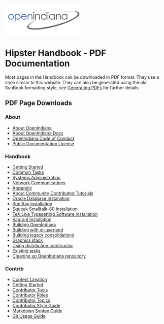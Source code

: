 <!--

The contents of this Documentation are subject to the Public Documentation License Version 1.01
 (the "License"); you may only use this Documentation if you comply with the terms of this License.
A copy of the License is available at http://illumos.org/license/PDL.


The Original Documentation is _________________.

The Initial Writer of the Original Documentation is ___________ Copyright (C)_________[Insert year(s)].
All Rights Reserved. (Initial Writer contact(s):________________[Insert hyperlink/alias]).

Contributor(s): ______________________________________.

Portions created by ______ are Copyright (C)_________[Insert year(s)].
All Rights Reserved. (Contributor contact(s):________________[Insert hyperlink/alias]).

-->

<img src = "../../Openindiana.png">

# Hipster Handbook - PDF Documentation

Most pages in the Handbook can be downloaded in PDF format. They use a style similar to this website.
They can also be generated using the old SunBook formatting style, see [Generating PDFs](../contrib/getting-started.md#generating-pdfs-locally) for further details.

## PDF Page Downloads

### About
- [About OpenIndiana](../pdf/misc/openindiana.pdf)
- [About OpenIndiana Docs](../pdf/misc/oi-docs.pdf)
- [OpenIndiana Code of Conduct](../pdf/misc/conduct.pdf)
- [Public Documentation License](../pdf/misc/pdl.pdf)

### Handbook
- [Getting Started](../pdf/handbook/getting-started.pdf)
- [Common Tasks](../pdf/handbook/common-tasks.pdf)
- [Systems Administration](../pdf/handbook/systems-administration.pdf)
- [Network Communications](../pdf/handbook/network-communications.pdf)
- [Appendix](../pdf/handbook/appendix.pdf)
- [About Community Contributed Tutorials](../pdf/handbook/community.pdf)
- [Oracle Database Installation](../pdf/handbook/community/oracledb.pdf)
- [Sun Ray Installation](../pdf/handbook/sunray.pdf)
- [Squeak Smalltalk-80 Installation](../pdf/handbook/community/squeak.pdf)
- [TeX Live Typesetting Software Installation](../pdf/handbook/community/texlive.pdf)
- [Vagrant Installation](../pdf/handbook/community/vagrant.pdf)
- [Building OpenIndiana](../pdf/dev/building-openindiana.pdf)
- [Building with oi-userland](../pdf/dev/userland.pdf)
- [Building legacy consolidations](../pdf/dev/legacy-consolidations.pdf)
- [Graphics stack](../pdf/dev/graphics-stack.pdf)
- [Using distribution constructor](../pdf/dev/distribution-constructor.pdf)
- [Existing tasks](../pdf/dev/existing-tasks.pdf)
- [Cleaning up OpenIndiana repository](../pdf/dev/repo-cleanup.pdf)

### Contrib

- [Content Creation](../pdf/contrib/content.pdf)
- [Getting Started](../pdf/contrib/getting-started.pdf)
- [Contributor Tools](../pdf/contrib/tools.pdf)
- [Contributor Roles](../pdf/contrib/roles.pdf)
- [Contributor Topics](../pdf/contrib/topics.pdf)
- [Contributor Style Guide](../pdf/contrib/style.pdf)
- [Markdown Syntax Guide](../pdf/contrib/markdown.pdf)
- [Git Usage Guide](../pdf/contrib/git.pdf)
